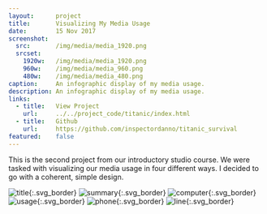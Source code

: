 ```yaml
---
layout:      project
title:       Visualizing My Media Usage
date:        15 Nov 2017
screenshot:
  src:       /img/media/media_1920.png
  srcset:
    1920w:   /img/media/media_1920.png
    960w:    /img/media/media_960.png
    480w:    /img/media/media_480.png
caption:     An infographic display of my media usage.
description: An infographic display of my media usage.
links:
  - title:   View Project
    url:     ../../project_code/titanic/index.html
  - title:   Github
    url:     https://github.com/inspectordanno/titanic_survival
featured:    false
---
```

This is the second project from our introductory studio course. We were tasked with visualizing our media usage in four different ways. I decided to go with a coherent, simple design.

![title](../../img/media/title.svg){:.svg_border}
![summary](../../img/media/summary.svg){:.svg_border}
![computer](../../img/media/computer.svg){:.svg_border}
![usage](../../img/media/usage.svg){:.svg_border}
![phone](../../img/media/phone.svg){:.svg_border}
![line](../../img/media/line.svg){:.svg_border}

